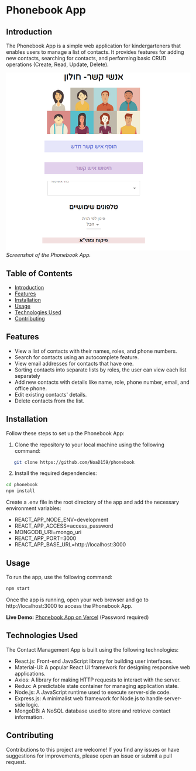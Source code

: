 # Phonebook App

## Introduction

The Phonebook App is a simple web application for kindergarteners that enables users to manage a list of contacts. It provides features for adding new contacts, searching for contacts, and performing basic CRUD operations (Create, Read, Update, Delete).

![App Screenshot](/media/screenshot.png)
_Screenshot of the Phonebook App._

## Table of Contents

- [Introduction](#introduction)
- [Features](#features)
- [Installation](#installation)
- [Usage](#usage)
- [Technologies Used](#technologies-used)
- [Contributing](#contributing)

## Features

- View a list of contacts with their names, roles, and phone numbers.
- Search for contacts using an autocomplete feature.
- View email addresses for contacts that have one.
- Sorting contacts into separate lists by roles, the user can view each list separately
- Add new contacts with details like name, role, phone number, email, and office phone.
- Edit existing contacts' details.
- Delete contacts from the list.

## Installation

Follow these steps to set up the Phonebook App:

1. Clone the repository to your local machine using the following command:

```bash
   git clone https://github.com/NoaD159/phonebook
```

2. Install the required dependencies:

```bash
cd phonebook
npm install
```

Create a .env file in the root directory of the app and add the necessary environment variables:

- REACT_APP_NODE_ENV=development
- REACT_APP_ACCESS=access_password
- MONGODB_URI=mongo_uri
- REACT_APP_PORT=3000
- REACT_APP_BASE_URL=http://localhost:3000

## Usage

To run the app, use the following command:

```bash
npm start
```

Once the app is running, open your web browser and go to http://localhost:3000 to access the Phonebook App.

**Live Demo:**
[Phonebook App on Vercel](https://phonebook-holon.vercel.app/) (Password required)

## Technologies Used

The Contact Management App is built using the following technologies:

- React.js: Front-end JavaScript library for building user interfaces.
- Material-UI: A popular React UI framework for designing responsive web applications.
- Axios: A library for making HTTP requests to interact with the server.
- Redux: A predictable state container for managing application state.
- Node.js: A JavaScript runtime used to execute server-side code.
- Express.js: A minimalist web framework for Node.js to handle server-side logic.
- MongoDB: A NoSQL database used to store and retrieve contact information.

## Contributing

Contributions to this project are welcome! If you find any issues or have suggestions for improvements, please open an issue or submit a pull request.
